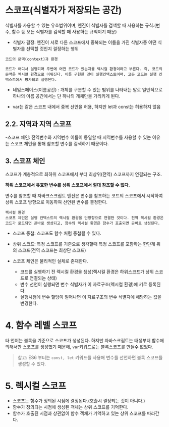 # 스코프(식별자가 저장되는 공간)
식별자를 사용할 수 있는 유효범위이며, 엔진이 식별자를 검색할 때 사용하는 규칙.(변수, 함수 등 모든 식별자를 검색할 때 사용하는 규칙이기 때문)

- 식별자 결정: 엔진이 서로 다른 스코프에서 중복되는 이름을 가진 식별자중 어떤 식별자를 선택할 것인지 결정하는 행위

```
코드의 문맥(context)과 환경

코드가 어디서 실행되며 주변에 어떤 코드가 있는지를 렉시컬 환경이라고 부른다. 즉, 코드의 문맥은 렉시컬 환경으로 이뤄진다. 이를 구현한 것이 실행컨텍스트이며, 코든 코드는 실행 컨텍스트에서 평가되고 실행된다.
```

- 네임스페이스(이름공간) : 개체를 구분할 수 있는 범위를 나타내는 말로 일반적으로 하나의 이름 공간에서는 단 하나의 개체만을 가리키게 된다.

- var는 같은 스코프 내에서 중복 선언을 허용, 하지만 let과 const는 허용하지 않음


## 2.2. 지역과 지역 스코프

-스코프 체인: 전역변수와 지역변수 이름이 동일할 때 지역변수를 사용할 수 있는 이유는 스코프 체인을 통해 참조할 변수를 검색하기 때문이다.

## 3. 스코프 체인


스코프가 계층적으로 최하위 스코프에서 부터 최상위(전역) 스코프까지 연결되는 구조.

**하위 스코프에서 유효한 변수를 상위 스코프에서 절대 참조할 수 없다.**

변수를 참조할 때 자바크스크립트 엔진은 변수를 참조하는 코드의 스코프에서 시작하여 상위 스코프 방향으로 이동하여 선언된 변수를 결정한다.

```
렉시컬 환경
스코프 체인은 실행 컨텍스트의 렉시컬 환경을 단방향으로 연결한 것이다. 전역 렉시컬 환경은 코드가 로드되면 곧바로 생성되고, 함수의 렉시컬 환경은 함수가 호출되면 곧바로 생성된다.
```

- 스코프 중첩: 스코프도 함수 처럼 중첩될 수 있다.
- 상위 스코프: 특정 스코프를 기준으로 생각할때 특정 스코프를 포함하는 한단계 위의 스코프(전역 스코프는 최상단 스코프)


- 스코프 체인은 물리적인 실체로 존재한다.
  - 코드를 실행하기 전 렉시컬 환경을 생성(렉시컬 환경은 하위스코프가 상위 스코프로 연결되는 상태)
  - 변수 선언이 실행되면 변수 식별자가 이 자료구조(렉시컬 환경)에 키로 등록된다. 
  - 실행시점에 변수 할당이 일어나면 이 자료구조의 변수 식별자에 해당하는 값을 변경한다.


# 4. 함수 레벨 스코프
타 언어는 블록을 기준으로 스코프가 생성된다. 하지만 자바스크립트는 태생부터 함수에 의해서만 스코프를 생성했기 때문에, `var`키워드로는 블록스코프를 만들수 없었다. 

> 참고: ES6 부터는 `const, let` 키워드를 사용해 변수를 선언하면 블록 스코프를 생성할 수 있다.

# 5. 렉시컬 스코프
- 스코프는 함수가 정의된 시점에 결정된다.(호출시 결정되는 것이 아니다.)
- 함수가 정의되는 시점에 생성된 객체는 상위 스코프를 기억한다.
- 함수가 호출된 시점과 상관없이 함수 객체가 기억하고 있는 상위 스코프를 따라간다.